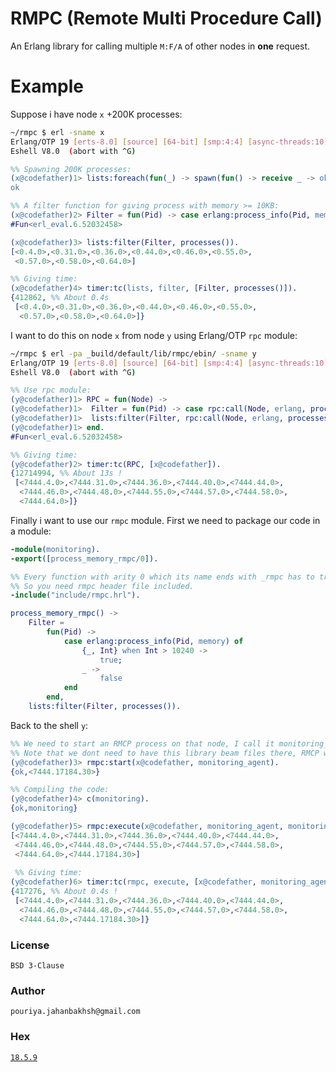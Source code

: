 # RMPC (Remote Multi Procedure Call)
An Erlang library for calling multiple `M:F/A` of other nodes in **one** request.

# Example
Suppose i have node `x` +200K processes:
```sh
~/rmpc $ erl -sname x
Erlang/OTP 19 [erts-8.0] [source] [64-bit] [smp:4:4] [async-threads:10] [hipe] [kernel-poll:false]
Eshell V8.0  (abort with ^G)
```
```erlang
%% Spawning 200K processes:
(x@codefather)1> lists:foreach(fun(_) -> spawn(fun() -> receive _ -> ok end end) end, lists:seq(1, 200000)).
ok

%% A filter function for giving process with memory >= 10KB:
(x@codefather)2> Filter = fun(Pid) -> case erlang:process_info(Pid, memory) of {_, Int} when Int > 10240 -> true; _ -> false end end.   
#Fun<erl_eval.6.52032458>

(x@codefather)3> lists:filter(Filter, processes()).
[<0.4.0>,<0.31.0>,<0.36.0>,<0.44.0>,<0.46.0>,<0.55.0>,
 <0.57.0>,<0.58.0>,<0.64.0>]

%% Giving time:
(x@codefather)4> timer:tc(lists, filter, [Filter, processes()]).
{412862, %% About 0.4s
 [<0.4.0>,<0.31.0>,<0.36.0>,<0.44.0>,<0.46.0>,<0.55.0>,
  <0.57.0>,<0.58.0>,<0.64.0>]}
```

I want to do this on  node `x` from node `y` using Erlang/OTP `rpc` module:
```sh
~/rmpc $ erl -pa _build/default/lib/rmpc/ebin/ -sname y
Erlang/OTP 19 [erts-8.0] [source] [64-bit] [smp:4:4] [async-threads:10] [hipe] [kernel-poll:false]
Eshell V8.0  (abort with ^G)
```
```erlang
%% Use rpc module:
(y@codefather)1> RPC = fun(Node) ->
(y@codefather)1>  Filter = fun(Pid) -> case rpc:call(Node, erlang, process_info, [Pid, memory]) of {_, Int} when Int > 10240 -> true; _ -> false end end,
(y@codefather)1>  lists:filter(Filter, rpc:call(Node, erlang, processes, []))
(y@codefather)1> end.
#Fun<erl_eval.6.52032458>

%% Giving time:
(y@codefather)2> timer:tc(RPC, [x@codefather]).
{12714994, %% About 13s !
 [<7444.4.0>,<7444.31.0>,<7444.36.0>,<7444.40.0>,<7444.44.0>,
  <7444.46.0>,<7444.48.0>,<7444.55.0>,<7444.57.0>,<7444.58.0>,
  <7444.64.0>]}
```

Finally i want to use our `rmpc` module. First we need to package our code in a module:
```erlang
-module(monitoring).
-export([process_memory_rmpc/0]).

%% Every function with arity 0 which its name ends with _rmpc has to transformed.
%% So you need rmpc header file included.
-include("include/rmpc.hrl").

process_memory_rmpc() ->
    Filter =
        fun(Pid) ->
            case erlang:process_info(Pid, memory) of
                {_, Int} when Int > 10240 ->
                    true;
                _ ->
                    false
            end
        end,
    lists:filter(Filter, processes()).
```

Back to the shell `y`:
```erlang
%% We need to start an RMCP process on that node, I call it monitoring_agent
%% Note that we dont need to have this library beam files there, RMCP will load its binary object code there.
(y@codefather)3> rmpc:start(x@codefather, monitoring_agent).
{ok,<7444.17184.30>}

%% Compiling the code:
(y@codefather)4> c(monitoring).                             
{ok,monitoring}

(y@codefather)5> rmpc:execute(x@codefather, monitoring_agent, monitoring, process_memory_rmpc).
[<7444.4.0>,<7444.31.0>,<7444.36.0>,<7444.40.0>,<7444.44.0>,
 <7444.46.0>,<7444.48.0>,<7444.55.0>,<7444.57.0>,<7444.58.0>,
 <7444.64.0>,<7444.17184.30>]
 
 %% Giving time:
(y@codefather)6> timer:tc(rmpc, execute, [x@codefather, monitoring_agent, monitoring,process_memory_rmpc]).
{417276, %% About 0.4s !
 [<7444.4.0>,<7444.31.0>,<7444.36.0>,<7444.40.0>,<7444.44.0>,
  <7444.46.0>,<7444.48.0>,<7444.55.0>,<7444.57.0>,<7444.58.0>,
  <7444.64.0>,<7444.17184.30>]}
```

### License
`BSD 3-Clause`

### Author
`pouriya.jahanbakhsh@gmail.com`

### Hex
[`18.5.9`](https://hex.pm/packages/rmpc)
